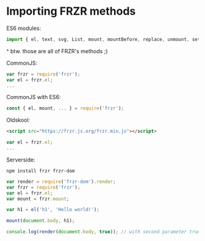 # Importing FRZR methods
ES6 modules:
```js
import { el, text, svg, List, mount, mountBefore, replace, unmount, setChildren } from 'frzr';
```
^ btw. those are all of FRZR's methods ;)

CommonJS:
```js
var frzr = require('frzr');
var el = frzr.el;
...
```

CommonJS with ES6:
```js
const { el, mount, ... } = require('frzr');
```

Oldskool:
```html
<script src="https://frzr.js.org/frzr.min.js"></script>
```
```js
var el = frzr.el;
...
```

Serverside:
```
npm install frzr frzr-dom
```
```js
var render = require('frzr-dom').render;
var frzr = require('frzr');
var el = frzr.el;
var mount = frzr.mount;

var h1 = el('h1', 'Hello world!');

mount(document.body, h1);

console.log(render(document.body, true)); // with second parameter true renders just innerHTML 
```

